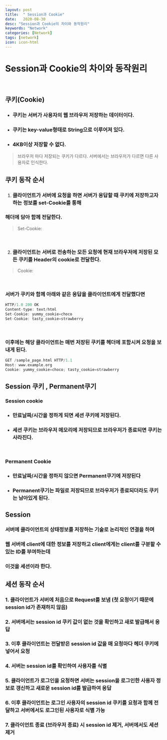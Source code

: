 ```yaml
---
layout: post
title:  " Session과 Cookie"
date:   2020-08-30
desc: "Session과 Cookie의 차이와 동작원리"
keywords: "Network"
categories: [Network]
tags: [network]
icon: icon-html
---
```


Session과 Cookie의 차이와 동작원리
=====

<br/>

## 쿠키(Cookie)
+ ### 쿠키는 서버가 사용자의 웹 브라우저 저장하는 데이터이다.
+ ### 쿠키는 key-value형태로 String으로 이루어져 있다.
+ ### 4KB이상 저장할 수 없다.

> 브라우저 마다 저장되는 쿠키가 다르다. 서버에서는 브라우저가 다르면 다른 사용자로 인식한다.

## 쿠키 동작 순서
1. ### 클라이언트가 서버에 요청을 하면 서버가 응답할 때 쿠키에 저장하고자 하는 정보를 set-Cookie를 통해
### 해더에 담아 함께 전달한다.
> Set-Cookie:<cookie-name><cookie-value>
<br/>

2. ### 클라이언트는 서버로 전송하는 모든 요청에 현재 브라우저에 저장된 모든 쿠키를 Header의 cookie로 전달한다.
> Cookie: <cookie-name><cookie-value>

<br/>

### 서버가 쿠키와 함께 아래와 같은 응답을 클라이언트에게 전달했다면
``` c
HTTP/1.0 200 OK
Content-type: text/html
Set-Cookie: yummy_cookie=choco
Set-Cookie: tasty_cookie=strawberry

```

<br/>

### 이후에는 해당 클라이언트는 매번 저장된 쿠키를 헤더에 포함시켜 요청을 보내게 된다.

``` c
GET /sample_page.html HTTP/1.1
Host: www.example.org
Cookie: yummy_cookie=choco; tasty_cookie=strawberry
```

## Session 쿠키 , Permanent쿠기
### Session cookie
+ ### 만료날짜/시간을 정하게 되면 세션 쿠키에 저장된다.
+ ### 세션 쿠키는 브라우저 메모리에 저장되므로 브라우저가 종료되면 쿠키는 사라진다.

<br/>

### Permanent Cookie
+ ### 만료날짜/시간을 정하지 않으면 Permanent쿠기에 저장된다
+ ### Permanent쿠기는 파일로 저장되므로 브라우저가 종료되더라도 쿠키는 남아있게 된다.


## Session
### 서버에 클라이언트의 상태정보를 저장하는 기술로 논리적인 연결을 하며
### 웹 서버에 client에 대한 정보를 저장하고 client에게는 client를 구분할 수 있는 ID를 부여하는데
### 이것을 세션이라 한다.


## 세션 동작 순서

### 1. 클라이언트가 서버에 처음으로 Request를 보냄 (첫 요청이기 때문에 session id가 존재하지 않음)
### 2. 서버에서는 session id 쿠키 값이 없는 것을 확인하고 새로 발급해서 응답
### 3. 이후 클라이언트는 전달받은 session id 값을 매 요청마다 헤더 쿠키에 넣어서 요청
### 4. 서버는 session id를 확인하여 사용자를 식별
### 5. 클라이언트가 로그인을 요청하면 서버는 session을 로그인한 사용자 정보로 갱신하고 새로운 session id를 발급하여 응답
### 6. 이후 클라이언트는 로그인 사용자의 session id 쿠키를 요청과 함께 전달하고 서버에서도 로그인된 사용자로 식별 가능
### 7. 클라이언트 종료 (브라우저 종료) 시 session id 제거, 서버에서도 세션 제거